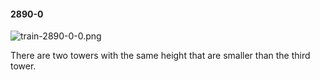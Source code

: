 #### 2890-0
![train-2890-0-0.png](https://github.com/lil-lab/nlvr/raw/master/nlvr/train/images/35/train-2890-0-0.png "train-2890-0-0.png")

There are two towers with the same height that are smaller than the third tower.